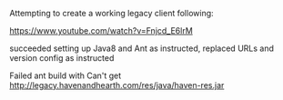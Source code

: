 Attempting to create a working legacy client following:

https://www.youtube.com/watch?v=Fnjcd_E6lrM

succeeded setting up Java8 and Ant as instructed, replaced URLs and version config as instructed

Failed ant build with Can't get http://legacy.havenandhearth.com/res/java/haven-res.jar 

